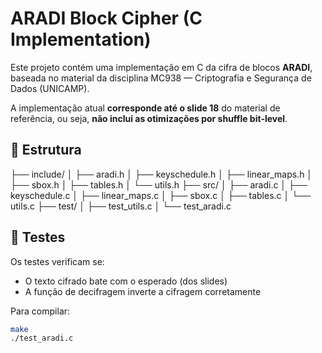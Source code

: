 # ARADI Block Cipher (C Implementation)

Este projeto contém uma implementação em C da cifra de blocos **ARADI**, baseada no material da disciplina MC938 — Criptografia e Segurança de Dados (UNICAMP).

A implementação atual **corresponde até o slide 18** do material de referência, ou seja, **não inclui as otimizações por shuffle bit-level**.

## 📁 Estrutura
├── include/
│ ├── aradi.h
│ ├── keyschedule.h
│ ├── linear_maps.h
│ ├── sbox.h
│ ├── tables.h
│ └── utils.h
├── src/
│ ├── aradi.c
│ ├── keyschedule.c
│ ├── linear_maps.c
│ ├── sbox.c
│ ├── tables.c
│ └── utils.c
├── test/
│ ├── test_utils.c
│ └── test_aradi.c

## 🧪 Testes

Os testes verificam se:

- O texto cifrado bate com o esperado (dos slides)
- A função de decifragem inverte a cifragem corretamente

Para compilar:

```bash
make
./test_aradi.c
